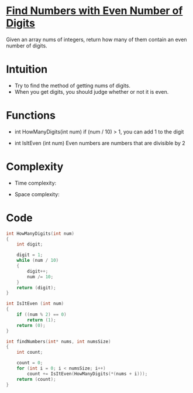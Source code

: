 # [Find Numbers with Even Number of Digits][link]
[link]: https://leetcode.com/explore/featured/card/fun-with-arrays/521/introduction/3237/ "link"
Given an array nums of integers, return how many of them contain an even number of digits.

# Intuition
- Try to find the method of getting nums of digits.
- When you get digits, you should judge whether or not it is even.

# Functions
- int HowManyDigits(int num)
if (num / 10) > 1, you can add 1 to the digit

- int IsItEven (int num)
Even numbers are numbers that are divisible by 2

# Complexity
- Time complexity:

- Space complexity:

# Code
```c
int HowManyDigits(int num)
{
	int	digit;

	digit = 1;
	while (num / 10)
	{
		digit++;
		num /= 10;
	}
	return (digit);
}

int IsItEven (int num)
{
	if ((num % 2) == 0)
		return (1);
	return (0);
}

int findNumbers(int* nums, int numsSize)
{
	int count;

	count = 0;
	for (int i = 0; i < numsSize; i++)
		count += IsItEven(HowManyDigits(*(nums + i)));
	return (count);
}
```
